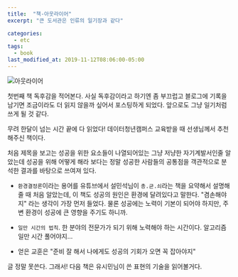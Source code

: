 ```yaml
---
title:  "책-아웃라이어"
excerpt: "큰 도서관은 인류의 일기장과 같다"

categories:
  - etc
tags:
  - book
last_modified_at: 2019-11-12T08:06:00-05:00
---
```


![아웃라이어](http://image.yes24.com/momo/TopCate70/MidCate04/6934952.jpg)

첫번째 책 독후감을 적어본다. 사실 독후감이라고 하기엔 좀 부끄럽고
블로그에 기록을 남기면 조금이라도 더 읽지 않을까 싶어서 포스팅하게 되었다. 앞으로도 그냥 일기처럼 쓰게 될 것 같다.

무려 한달이 넘는 시간 끝에 다 읽었다! 데이터청년캠퍼스 교육받을 때 선생님께서 추천해주신 책이다. 

처음 제목을 보고는 성공을 위한 요소들이 나열되어있는 그냥 저냥한 자기계발서인줄 알았는데 성공을 위해 어떻게 해라 보다는 정말 성공한 사람들의 공통점을 객관적으로 분석한 결과를 바탕으로 쓰여져 있다.

- `환경결정론`이라는 용어를 유튜브에서 설민석님이 `총.균.쇠`라는 책을 요약해서 설명해 줄 때 처음 알았는데, 이 책도 성공의 원인은 환경에 달려있다고 말한다. "겸손해야지" 라는 생각이 가장 먼저 들었다. 물론 성공에는 노력이 기본이 되어야 하지만, 주변 환경이 성공에 큰 영향을 주기도 하니까.

- `일만 시간의 법칙`. 한 분야의 전문가가 되기 위해 노력해야 하는 시간이다. 알고리즘 일만 시간 풀어야지...

- 얻은 교훈은 "준비 잘 해서 나에게도 성공의 기회가 오면 꼭 잡아야지"

글 정말 못쓴다. 그래서! 다음 책은 유시민님이 쓴 표현의 기술을 읽어볼거다.
